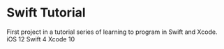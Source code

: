 # Swift Tutorial
First project in a tutorial series of learning to program in Swift and Xcode.
iOS 12
Swift 4
Xcode 10

